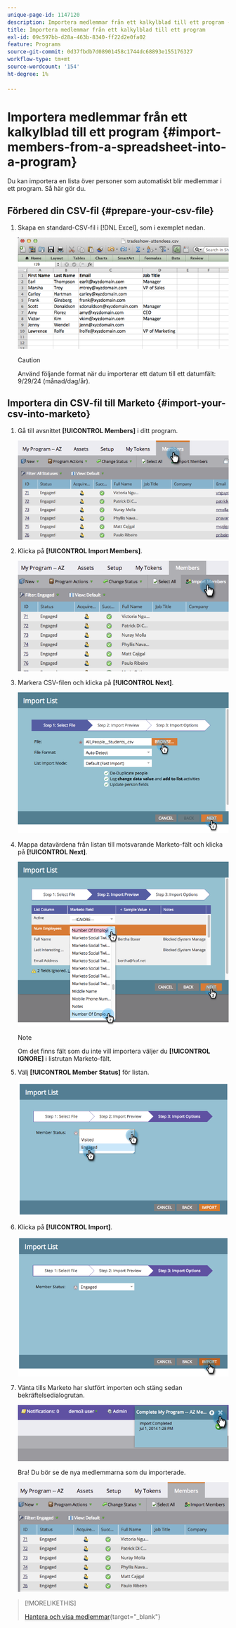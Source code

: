 ```yaml
---
unique-page-id: 1147120
description: Importera medlemmar från ett kalkylblad till ett program - Marketo Docs - produktdokumentation
title: Importera medlemmar från ett kalkylblad till ett program
exl-id: 09c597bb-d28a-463b-8340-ff22d2e0fa02
feature: Programs
source-git-commit: 0d37fbdb7d08901458c1744dc68893e155176327
workflow-type: tm+mt
source-wordcount: '154'
ht-degree: 1%

---
```


# Importera medlemmar från ett kalkylblad till ett program {#import-members-from-a-spreadsheet-into-a-program}

Du kan importera en lista över personer som automatiskt blir medlemmar i ett program. Så här gör du.

## Förbered din CSV-fil {#prepare-your-csv-file}

1. Skapa en standard-CSV-fil i [!DNL Excel], som i exemplet nedan.

   ![](assets/image2014-9-18-14-3a33-3a4.png)

   >[!CAUTION]
   >
   >Använd följande format när du importerar ett datum till ett datumfält: 9/29/24 (månad/dag/år).

## Importera din CSV-fil till Marketo {#import-your-csv-into-marketo}

1. Gå till avsnittet **[!UICONTROL Members]** i ditt program.

   ![](assets/image2014-9-18-15-3a3-3a57.png)

1. Klicka på **[!UICONTROL Import Members]**.

   ![](assets/image2014-9-18-15-3a38-3a14.png)

1. Markera CSV-filen och klicka på **[!UICONTROL Next]**.

   ![](assets/importlist1.png)

1. Mappa datavärdena från listan till motsvarande Marketo-fält och klicka på **[!UICONTROL Next]**.

   ![](assets/importlist12.png)

   >[!NOTE]
   >
   >Om det finns fält som du inte vill importera väljer du **[!UICONTROL IGNORE]** i listrutan Marketo-fält.

1. Välj **[!UICONTROL Member Status]** för listan.

   ![](assets/image2014-9-18-15-3a41-3a32.png)

1. Klicka på **[!UICONTROL Import]**.

   ![](assets/image2014-9-18-15-3a44-3a19.png)

1. Vänta tills Marketo har slutfört importen och stäng sedan bekräftelsedialogrutan.

   ![](assets/image2014-9-18-15-3a44-3a37.png)

   Bra! Du bör se de nya medlemmarna som du importerade.

   ![](assets/image2014-9-18-15-3a45-3a16.png)

>[!MORELIKETHIS]
>
>[Hantera och visa medlemmar](/help/marketo/product-docs/core-marketo-concepts/programs/working-with-programs/manage-and-view-members.md){target="_blank"}

